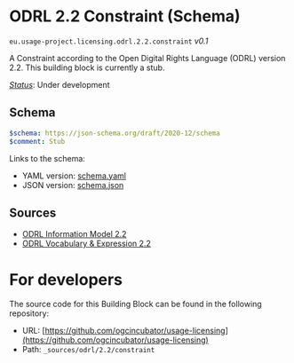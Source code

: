 
# ODRL 2.2 Constraint (Schema)

`eu.usage-project.licensing.odrl.2.2.constraint` *v0.1*

A Constraint according to the Open Digital Rights Language (ODRL) version 2.2. This building block is currently a stub.

[*Status*](http://www.opengis.net/def/status): Under development

## Schema

```yaml
$schema: https://json-schema.org/draft/2020-12/schema
$comment: Stub

```

Links to the schema:

* YAML version: [schema.yaml](https://ogcincubator.github.io/usage-licensing/build/annotated/usage-project/licensing/odrl/2/2/constraint/schema.json)
* JSON version: [schema.json](https://ogcincubator.github.io/usage-licensing/build/annotated/usage-project/licensing/odrl/2/2/constraint/schema.yaml)

## Sources

* [ODRL Information Model 2.2](https://www.w3.org/TR/odrl-model/)
* [ODRL Vocabulary & Expression 2.2](https://www.w3.org/TR/odrl-vocab/)

# For developers

The source code for this Building Block can be found in the following repository:

* URL: [https://github.com/ogcincubator/usage-licensing](https://github.com/ogcincubator/usage-licensing)
* Path: `_sources/odrl/2.2/constraint`

